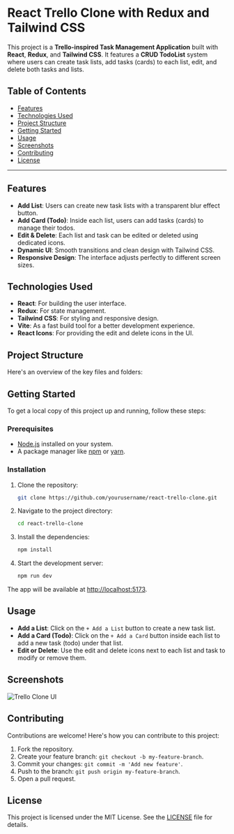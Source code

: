 # React Trello Clone with Redux and Tailwind CSS

This project is a **Trello-inspired Task Management Application** built with **React**, **Redux**, and **Tailwind CSS**. It features a **CRUD TodoList** system where users can create task lists, add tasks (cards) to each list, edit, and delete both tasks and lists.

## Table of Contents
- [Features](#features)
- [Technologies Used](#technologies-used)
- [Project Structure](#project-structure)
- [Getting Started](#getting-started)
- [Usage](#usage)
- [Screenshots](#screenshots)
- [Contributing](#contributing)
- [License](#license)

---

## Features
- **Add List**: Users can create new task lists with a transparent blur effect button.
- **Add Card (Todo)**: Inside each list, users can add tasks (cards) to manage their todos.
- **Edit & Delete**: Each list and task can be edited or deleted using dedicated icons.
- **Dynamic UI**: Smooth transitions and clean design with Tailwind CSS.
- **Responsive Design**: The interface adjusts perfectly to different screen sizes.

## Technologies Used
- **React**: For building the user interface.
- **Redux**: For state management.
- **Tailwind CSS**: For styling and responsive design.
- **Vite**: As a fast build tool for a better development experience.
- **React Icons**: For providing the edit and delete icons in the UI.

## Project Structure
Here's an overview of the key files and folders:


## Getting Started

To get a local copy of this project up and running, follow these steps:

### Prerequisites
- [Node.js](https://nodejs.org/) installed on your system.
- A package manager like [npm](https://www.npmjs.com/) or [yarn](https://yarnpkg.com/).

### Installation

1. Clone the repository:
    ```bash
    git clone https://github.com/yourusername/react-trello-clone.git
    ```
2. Navigate to the project directory:
    ```bash
    cd react-trello-clone
    ```
3. Install the dependencies:
    ```bash
    npm install
    ```
4. Start the development server:
    ```bash
    npm run dev
    ```

The app will be available at [http://localhost:5173](http://localhost:5173).

## Usage

- **Add a List**: Click on the `+ Add a List` button to create a new task list.
- **Add a Card (Todo)**: Click on the `+ Add a Card` button inside each list to add a new task (todo) under that list.
- **Edit or Delete**: Use the edit and delete icons next to each list and task to modify or remove them.
  
## Screenshots
![Trello Clone UI](link-to-screenshot.png)

## Contributing

Contributions are welcome! Here's how you can contribute to this project:
1. Fork the repository.
2. Create your feature branch: `git checkout -b my-feature-branch`.
3. Commit your changes: `git commit -m 'Add new feature'`.
4. Push to the branch: `git push origin my-feature-branch`.
5. Open a pull request.

## License

This project is licensed under the MIT License. See the [LICENSE](LICENSE) file for details.
